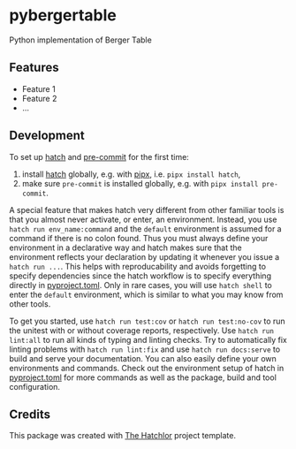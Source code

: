 # pybergertable

Python implementation of Berger Table

## Features

* Feature 1
* Feature 2
* ...

## Development

To set up [hatch] and [pre-commit] for the first time:

1. install [hatch] globally, e.g. with [pipx], i.e. `pipx install hatch`,
2. make sure `pre-commit` is installed globally, e.g. with `pipx install pre-commit`.

A special feature that makes hatch very different from other familiar tools is that you almost never
activate, or enter, an environment. Instead, you use `hatch run env_name:command` and the `default` environment
is assumed for a command if there is no colon found. Thus you must always define your environment in a declarative
way and hatch makes sure that the environment reflects your declaration by updating it whenever you issue
a `hatch run ...`. This helps with reproducability and avoids forgetting to specify dependencies since the
hatch workflow is to specify everything directly in [pyproject.toml](pyproject.toml). Only in rare cases, you
will use `hatch shell` to enter the `default` environment, which is similar to what you may know from other tools.

To get you started, use `hatch run test:cov` or `hatch run test:no-cov` to run the unitest with or without coverage reports,
respectively. Use `hatch run lint:all` to run all kinds of typing and linting checks. Try to automatically fix linting
problems with `hatch run lint:fix` and use `hatch run docs:serve` to build and serve your documentation.
You can also easily define your own environments and commands. Check out the environment setup of hatch
in [pyproject.toml](pyproject.toml) for more commands as well as the package, build and tool configuration.

## Credits

This package was created with [The Hatchlor] project template.

[The Hatchlor]: https://github.com/florianwilhelm/the-hatchlor
[pipx]: https://pypa.github.io/pipx/
[hatch]: https://hatch.pypa.io/
[pre-commit]: https://pre-commit.com/
